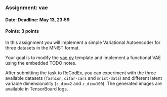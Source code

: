 ### Assignment: vae
#### Date: Deadline: May 13, 23:59
#### Points: 3 points

In this assignment you will implement a simple Variational Autoencoder
for three datasets in the MNIST format.

Your goal is to modify the
[vae.py](https://github.com/ufal/npfl114/tree/past-1718/labs/10/vae.py)
template and implement a functional VAE using the embedded TODO notes.

After submitting the task to ReCodEx, you can experiment with the three
available datasets (`fashion`, `cifar-cars` and `mnist-data`) and different
latent variable dimensionality (`z_dim=2` and `z_dim=100`). The generated images
are available in TensorBoard logs.

